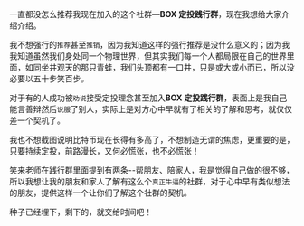 一直都没怎么推荐我现在加入的这个社群—**BOX 定投践行群**，现在我想给大家介绍介绍。

我不想强行的`推荐`甚至`推销`，因为我知道这样的强行推荐是没什么意义的；因为我我知道虽然我们身处同一个物理世界，但其实我们每一个人都局限在自己的世界里面，如同坐井观天的那只青蛙，我们头顶都有一口井，只是或大或小而已，所以没必要以五十步笑百步。

对于有的人成功被`劝说`接受定投理念甚至加入**BOX 定投践行群**，表面上是我自己能言善辩然后`说服`了别人，实际上是对方心中早就有了相关的了解和思考，就仅仅差一个契机了。

我也不想截图说明比特币现在长得有多高了，不想制造无谓的焦虑，更重要的是，只要持续定投，前路漫长，又何必慌张，也不必慌张！

笑来老师在践行群里面提到有两条--帮朋友、陪家人，我是觉得自己做的很不够，所以我想让我的朋友和家人了解有这么个`真正牛逼`的社群，对于心中早有类似想法的朋友，提供这样一个让你们了解这个社群的契机。

种子已经埋下，剩下的，就交给时间吧！
